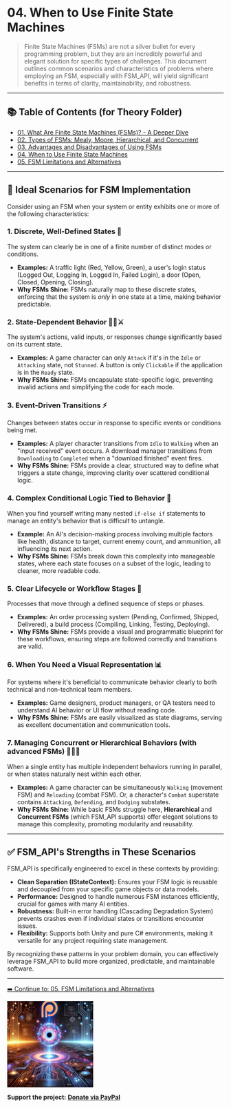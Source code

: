 # 04. When to Use Finite State Machines

> Finite State Machines (FSMs) are not a silver bullet for every programming problem, but they are an incredibly powerful and elegant solution for specific types of challenges. This document outlines common scenarios and characteristics of problems where employing an FSM, especially with FSM_API, will yield significant benefits in terms of clarity, maintainability, and robustness.

---

## 📚 Table of Contents (for Theory Folder)

* [01. What Are Finite State Machines (FSMs)? - A Deeper Dive](01_What_Are_FSMs.md)
* [02. Types of FSMs: Mealy, Moore, Hierarchical, and Concurrent](02_Types_Of_FSMs.md)
* [03. Advantages and Disadvantages of Using FSMs](03_Advantages_And_Disadvantages.md)
* [04. When to Use Finite State Machines](04_When_To_Use_FSMs.md)
* [05. FSM Limitations and Alternatives](05_FSM_Limitations_And_Alternatives.md)

---

## 🎯 Ideal Scenarios for FSM Implementation

Consider using an FSM when your system or entity exhibits one or more of the following characteristics:

### 1. **Discrete, Well-Defined States** 🚦
The system can clearly be in one of a finite number of distinct modes or conditions.
* **Examples:** A traffic light (Red, Yellow, Green), a user's login status (Logged Out, Logging In, Logged In, Failed Login), a door (Open, Closed, Opening, Closing).
* **Why FSMs Shine:** FSMs naturally map to these discrete states, enforcing that the system is *only* in one state at a time, making behavior predictable.

### 2. **State-Dependent Behavior** 🚶‍♀️⚔️
The system's actions, valid inputs, or responses change significantly based on its current state.
* **Examples:** A game character can only `Attack` if it's in the `Idle` or `Attacking` state, not `Stunned`. A button is only `Clickable` if the application is in the `Ready` state.
* **Why FSMs Shine:** FSMs encapsulate state-specific logic, preventing invalid actions and simplifying the code for each mode.

### 3. **Event-Driven Transitions** ⚡
Changes between states occur in response to specific events or conditions being met.
* **Examples:** A player character transitions from `Idle` to `Walking` when an "input received" event occurs. A download manager transitions from `Downloading` to `Completed` when a "download finished" event fires.
* **Why FSMs Shine:** FSMs provide a clear, structured way to define what triggers a state change, improving clarity over scattered conditional logic.

### 4. **Complex Conditional Logic Tied to Behavior** 🌳
When you find yourself writing many nested `if-else if` statements to manage an entity's behavior that is difficult to untangle.
* **Example:** An AI's decision-making process involving multiple factors like health, distance to target, current enemy count, and ammunition, all influencing its next action.
* **Why FSMs Shine:** FSMs break down this complexity into manageable states, where each state focuses on a subset of the logic, leading to cleaner, more readable code.

### 5. **Clear Lifecycle or Workflow Stages** 🔄
Processes that move through a defined sequence of steps or phases.
* **Examples:** An order processing system (Pending, Confirmed, Shipped, Delivered), a build process (Compiling, Linking, Testing, Deploying).
* **Why FSMs Shine:** FSMs provide a visual and programmatic blueprint for these workflows, ensuring steps are followed correctly and transitions are valid.

### 6. **When You Need a Visual Representation** 📊
For systems where it's beneficial to communicate behavior clearly to both technical and non-technical team members.
* **Examples:** Game designers, product managers, or QA testers need to understand AI behavior or UI flow without reading code.
* **Why FSMs Shine:** FSMs are easily visualized as state diagrams, serving as excellent documentation and communication tools.

### 7. **Managing Concurrent or Hierarchical Behaviors (with advanced FSMs)** 👯‍♀️🌲
When a single entity has multiple independent behaviors running in parallel, or when states naturally nest within each other.
* **Examples:** A game character can be simultaneously `Walking` (movement FSM) and `Reloading` (combat FSM). Or, a character's `Combat` superstate contains `Attacking`, `Defending`, and `Dodging` substates.
* **Why FSMs Shine:** While basic FSMs struggle here, **Hierarchical** and **Concurrent FSMs** (which FSM_API supports) offer elegant solutions to manage this complexity, promoting modularity and reusability.

---

## ✅ FSM_API's Strengths in These Scenarios

FSM_API is specifically engineered to excel in these contexts by providing:

* **Clean Separation (IStateContext):** Ensures your FSM logic is reusable and decoupled from your specific game objects or data models.
* **Performance:** Designed to handle numerous FSM instances efficiently, crucial for games with many AI entities.
* **Robustness:** Built-in error handling (Cascading Degradation System) prevents crashes even if individual states or transitions encounter issues.
* **Flexibility:** Supports both Unity and pure C# environments, making it versatile for any project requiring state management.

By recognizing these patterns in your problem domain, you can effectively leverage FSM_API to build more organized, predictable, and maintainable software.

---

[➡️ Continue to: 05. FSM Limitations and Alternatives](05_FSM_Limitations_And_Alternatives.md)

<a href="https://www.patreon.com/TheSingularityWorkshop" target="_blank">
    <img src="Visuals/TheSingularityWorkshop.png" alt="Support The Singularity Workshop on Patreon" height="200" style="display: block;">
</a>

**Support the project:** [**Donate via PayPal**](https://www.paypal.com/donate/?hosted_button_id=3Z7263LCQMV9J)